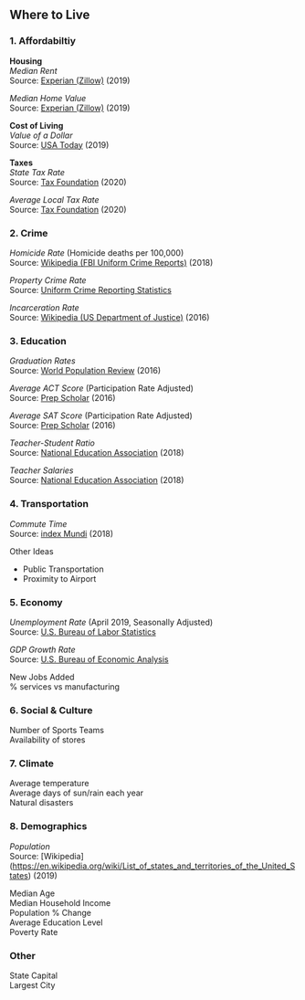 ## Where to Live

### 1. Affordabiltiy 
**Housing** <br>
*Median Rent* <br>
Source: [Experian (Zillow)](https://www.experian.com/blogs/ask-experian/research/median-rental-rates-for-an-apartment-by-state/) (2019)

*Median Home Value* <br>
Source: [Experian (Zillow)](https://www.experian.com/blogs/ask-experian/research/median-home-values-by-state/) (2019)

**Cost of Living** <br>
*Value of a Dollar* <br>
Source: [USA Today](https://www.usatoday.com/story/money/2019/05/25/us-dollar-how-much-its-worth-value-in-every-state/39501091/) (2019)

**Taxes** <br>
*State Tax Rate* <br>
Source: [Tax Foundation](https://taxfoundation.org/2020-sales-taxes/) (2020)

*Average Local Tax Rate* <br>
Source: [Tax Foundation](https://taxfoundation.org/2020-sales-taxes/) (2020)

### 2. Crime

*Homicide Rate* (Homicide deaths per 100,000) <br>
Source: [Wikipedia (FBI Uniform Crime Reports)](https://en.wikipedia.org/wiki/List_of_U.S._states_by_homicide_rate) (2018)

*Property Crime Rate* <br>
Source: [Uniform Crime Reporting Statistics](https://www.ucrdatatool.gov/Search/Crime/State/RunCrimeStatebyState.cfm)

*Incarceration Rate* <br>
Source: [Wikipedia (US Department of Justice)](https://en.wikipedia.org/wiki/List_of_U.S._states_and_territories_by_incarceration_and_correctional_supervision_rate) (2016)

### 3. Education

*Graduation Rates* <br>
Source: [World Population Review](https://worldpopulationreview.com/states/high-school-graduation-rates-by-state/) (2016)

*Average ACT Score* (Participation Rate Adjusted) <br>
Source: [Prep Scholar](https://blog.prepscholar.com/average-sat-and-act-scores-by-stated-adjusted-for-participation-rate) (2016)

*Average SAT Score* (Participation Rate Adjusted) <br>
Source: [Prep Scholar](https://blog.prepscholar.com/average-sat-and-act-scores-by-stated-adjusted-for-participation-rate) (2016)

*Teacher-Student Ratio* <br>
Source: [National Education Association](https://www.nea.org/assets/docs/180413-Rankings_And_Estimates_Report_2018.pdf) (2018)

*Teacher Salaries* <br>
Source: [National Education Association](https://www.nea.org/assets/docs/180413-Rankings_And_Estimates_Report_2018.pdf) (2018)

### 4. Transportation

*Commute Time* <br>
Source: [index Mundi](https://www.indexmundi.com/facts/united-states/quick-facts/all-states/average-commute-time#table) (2018)

Other Ideas <br>
- Public Transportation <br>
- Proximity to Airport <br>

### 5. Economy

*Unemployment Rate* (April 2019, Seasonally Adjusted)<br>
Source: [U.S. Bureau of Labor Statistics](https://data.bls.gov/lausmap/showMap.jsp;jsessionid=63F0B44FF33FF3AD512ABCD1F7927FF4._t3_07v)

*GDP Growth Rate* <br>
Source: [U.S. Bureau of Economic Analysis](https://www.bea.gov/data/gdp/gdp-state)

New Jobs Added <br>
% services vs manufacturing <br>

### 6. Social & Culture
Number of Sports Teams <br>
Availability of stores <br>

### 7. Climate
Average temperature <br>
Average days of sun/rain each year <br>
Natural disasters <br>

### 8. Demographics
*Population* <br>
Source: [Wikipedia] (https://en.wikipedia.org/wiki/List_of_states_and_territories_of_the_United_States) (2019)

Median Age <br>
Median Household Income <br>
Population % Change <br>
Average Education Level <br>
Poverty Rate <br>

### Other
State Capital <br>
Largest City
